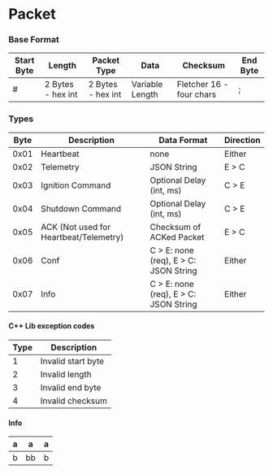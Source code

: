 # Packet

### Base Format

|Start Byte|Length|Packet Type|Data|Checksum|End Byte|
|-----------|-------|----|--|--|--|
|#|2 Bytes - hex int|2 Bytes - hex int|Variable Length|Fletcher 16 - four chars|;|


### Types

|Byte|Description|Data Format|Direction|
|-|-|-|-|
|0x01|Heartbeat|none|Either|
|0x02|Telemetry|JSON String|E > C|
|0x03|Ignition Command|Optional Delay (int, ms)|C > E|
|0x04|Shutdown Command|Optional Delay (int, ms)|C > E|
|0x05|ACK (Not used for Heartbeat/Telemetry)|Checksum of ACKed Packet|E > C|
|0x06|Conf|C > E: none (req), E > C: JSON String|Either|
|0x07|Info|C > E: none (req), E > C: JSON String|Either|

#### C++ Lib exception codes

|Type|Description|
|-|-|
|1|Invalid start byte|
|2|Invalid length|
|3|Invalid end byte|
|4|Invalid checksum|

#### Info

|a|a|a|
|-|-|-|
|b|bb|b|
